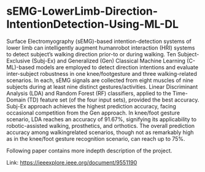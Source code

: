# sEMG-LowerLimb-Direction-IntentionDetection-Using-ML-DL

Surface Electromyography (sEMG)-based intention-detection systems of lower limb can intelligently augment humanrobot interaction (HRI) systems to detect subject’s walking direction prior-to or during walking. Ten Subject-Exclusive (Subj-Ex) and Generalized (Gen) Classical Machine Learning (C-ML)-based models are employed to detect direction intentions and evaluate inter-subject robustness in one knee/footgesture and three walking-related scenarios. In each, sEMG signals are collected from eight muscles of nine subjects during at least nine distinct gestures/activities. Linear Discriminant Analysis (LDA) and Random Forest (RF) classifiers, applied to the Time-Domain (TD) feature set (of the four input sets), provided the best accuracy. Subj-Ex approach achieves the highest prediction accuracy, facing occasional competition from the Gen approach. In knee/foot gesture scenario, LDA reaches an accuracy of 91.67%, signifying its applicability to robotic-assisted walking, prosthetics, and orthotics. The overall prediction accuracy among walkingrelated scenarios, though not as remarkably high as in the knee/foot gesture recognition scenario, can reach up to 75%.

Following paper contains more indepth description of the project. 

Link:  https://ieeexplore.ieee.org/document/9551190 

